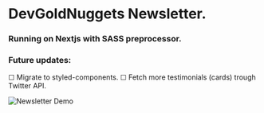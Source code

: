 # DevGoldNuggets Newsletter.

### Running on Nextjs with SASS preprocessor.

### Future updates: 
☐ Migrate to styled-components.
☐ Fetch more testimonials (cards) trough Twitter API.

![Newsletter Demo](public/Newsletter.gif)
